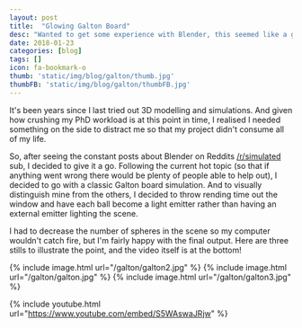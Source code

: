 ```yaml
---
layout: post
title:  "Glowing Galton Board"
desc: "Wanted to get some experience with Blender, this seemed like a good way!"
date: 2018-01-23
categories: [blog]
tags: []
icon: fa-bookmark-o
thumb: 'static/img/blog/galton/thumb.jpg'
thumbFB: 'static/img/blog/galton/thumbFB.jpg'
---
```


It's been years since I last tried out 3D modelling and simulations. And given 
how crushing my PhD workload is at this point in time, I realised I needed something
on the side to distract me so that my project didn't consume all of my life. 

So, after seeing the constant posts about Blender on Reddits [/r/simulated](redd.com/r/simulated)
sub, I decided to give it a go. Following the current hot topic (so that if anything went
wrong there would be plenty of people able to help out), I decided to go with a classic
Galton board simulation. And to visually distinguish mine from the others, I decided to throw
rending time out the window and have each ball become a light emitter rather than having
an external emitter lighting the scene. 

I had to decrease the number of spheres in the scene so my computer wouldn't catch fire,
but I'm fairly happy with the final output. Here are three stills to illustrate the point,
and the video itself is at the bottom!

{% include image.html url="/galton/galton2.jpg"  %}
{% include image.html url="/galton/galton.jpg"  %}
{% include image.html url="/galton/galton3.jpg"  %}

{% include youtube.html url="https://www.youtube.com/embed/S5WAswaJRjw"  %}

